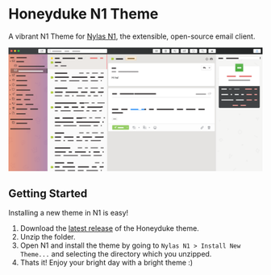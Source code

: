 
# Honeyduke N1 Theme
A vibrant N1 Theme for [Nylas N1](https://github.com/nylas/nylas-mail), the extensible, open-source email client.


![Screenshot](/images/screenshot.png)

## Getting Started
Installing a new theme in N1 is easy!

1. Download the [latest release](https://github.com/arimai/n1-honeyduke/releases) of the Honeyduke theme. 
2. Unzip the folder.
3. Open N1 and install the theme by going to `Nylas N1 > Install New Theme...` and selecting the directory which you unzipped.
4. Thats it! Enjoy your bright day with a bright theme :) 

